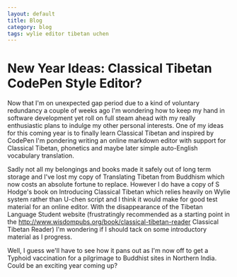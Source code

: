 ```yaml
---
layout: default
title: Blog
category: blog
tags: wylie editor tibetan uchen
---
```

# New Year Ideas: Classical Tibetan CodePen Style Editor?

Now that I'm on unexpected gap period due to a kind of voluntary redundancy a couple of weeks ago I'm wondering how to keep my hand in software development yet roll on full steam ahead with my really enthusiastic plans to indulge my other personal interests. One of my ideas for this coming year is to finally learn Classical Tibetan and inspired by CodePen I'm pondering writing an online markdown editor with support for Classical Tibetan, phonetics and maybe later simple auto-English vocabulary translation. 

Sadly not all my belongings and books made it safely out of long term storage and I've lost my copy of Translating Tibetan from Buddhism which now costs an absolute fortune to replace. However I do have a copy of S Hodge's book on Introducing Classical Tibetan which relies heavily on Wylie system rather than U-chen script and I think it would make for good test material for an online editor. With the disappearance of the Tibetan Language Student website (frustratingly recommended as a starting point in the http://www.wisdompubs.org/book/classical-tibetan-reader Classical Tibetan Reader) I'm wondering if I should tack on some introductory material as I progress. 

Well, I guess we'll have to see how it pans out as I'm now off to get a Typhoid vaccination for a pilgrimage to Buddhist sites in Northern India. Could be an exciting year coming up?